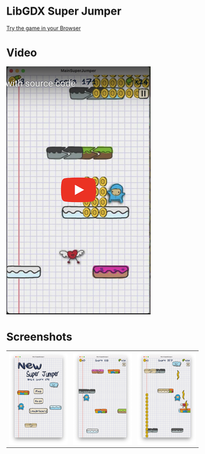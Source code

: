 # LibGDX Super Jumper

[Try the game in your Browser](https://yayo-arellano.github.io/libgdx_new_super_jumper/)

# Video

[![Youtube](https://github.com/Yayo-Arellano/libgdx_new_super_jumper/blob/master/screenshots/youtube.png?raw=true)](https://youtu.be/P4BAdAz2Mgo)

# Screenshots

||||
| ---------------- | --------------------- | --------------------- |
| ![Screenshot1](https://github.com/Yayo-Arellano/libgdx_new_super_jumper/blob/master/screenshots/image1.png?raw=true) | ![Screenshot2](https://github.com/Yayo-Arellano/libgdx_new_super_jumper/blob/master/screenshots/image2.png?raw=true) |![Screenshot3](https://github.com/Yayo-Arellano/libgdx_new_super_jumper/blob/master/screenshots/image3.png?raw=true) |



